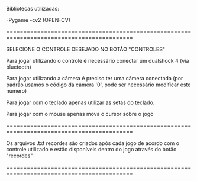Bibliotecas utilizadas:

-Pygame
-cv2 (OPEN-CV)


===========================================================================================

SELECIONE O CONTROLE DESEJADO NO BOTÃO "CONTROLES"


Para jogar utilizando o controle é necessário conectar um dualshock 4 (via bluetooth)

Para jogar utilizando a câmera é preciso ter uma câmera conectada (por padrão usamos o código da câmera '0', pode ser necessário modificar este número)

Para jogar com o teclado apenas utilizar as setas do teclado.

Para jogar com o mouse apenas mova o cursor sobre o jogo

===========================================================================================

Os arquivos .txt recordes são criados após cada jogo de acordo com o controle utilizado e estão disponíveis dentro do jogo através do botão "recordes"


===========================================================================================
